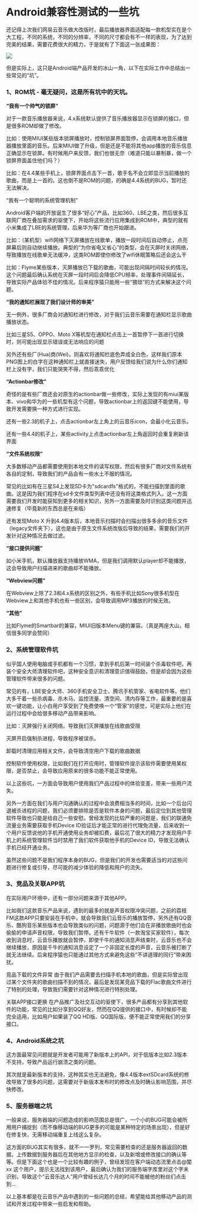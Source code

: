 Android兼容性测试的一些坑
=========================

还记得上次我们网易云音乐做大改版时，最后播放器界面适配每一款机型实在是个大工程，不同的系统，不同的分辨率，不同的尺寸都会有不一样的表现，为了达到完美的结果，需要花费很大的精力，于是就有了下面这一张成果图：

![](http://biangbiangpic.b0.upaiyun.com/blog/1ebcc9f226b2a211ab3775030a8f1a43.png)

但是实际上，这只是Android端产品开发的冰山一角，以下在实际工作中总结出一些常见的“坑”。



### 1、ROM坑 - 毫无疑问，这是所有坑中的天坑。

**“我有一个帅气的锁屏”**

对于一款音乐播放器来说，4.x系统默认提供了音乐播放器显示在锁屏的接口，但是很多ROM却做了修改。 

比如：使用MIUI某些版本锁屏播放时，控制锁屏界面暂停，会调用本地音乐播放器播放里面的音乐。后来MIUI做了升级，但是还是不能将其他app播放的音乐信息正确显示在锁屏。有时候用户来反馈，我们也很无奈（难道只能以暴制暴，做一个锁屏界面盖住他们吗？）

比如：在4.4某些手机上，锁屏界面点击下一首，歌手名不会立即显示当前播放的歌曲，而是上一首的。这也倒不是ROM的问题，的确是4.4系统的BUG，暂时还无法解决。

“我有一个聪明的系统管理机制” 

Android客户端的开放诞生了很多“好心”产品，比如360、LBE之类，然后很多互联网厂商在叠加需求的驱使下，开始将这些流行应用集成到ROM中，典型的就有小米集成了LBE的系统管理，后来华为等厂商也开始跟进。

比如：（某机型）wifi网络下灭屏播放在线歌单，播放一段时间后自动停止，点亮屏幕后则自动继续播放。典型的“为你省电又省心”的类型，会在灭屏时关闭网络，导致播放在线歌单无法缓冲，这类ROM即使你修改了wifi休眠策略后还会这么干

比如：Flyme某些版本，灭屏播放已下载的歌曲，可能出现间隔时间较长的情况。这个问题最后确认系统在灭屏一段时间后会降低CPU频率，处理事件间隔延长，导致实际产品体验不佳的情况。后来程序猿只能用一些“猥琐”的方式来解决这个问题。

**“我的通知栏展现了我们设计师的审美”**

无一例外，很多厂商会对通知栏进行修改，对于我们云音乐需要在通知栏显示歌曲播放状态。

比如三星S5、OPPO、Moto X等机型在通知栏点击上一首暂停下一首进行切换时，则可能出现显示错误或无法响应的问题

另外还有些厂(Hua)商(Wei)，则喜欢将通知栏底色弄成全白色，这样我们原本PNG图上的白字在这种通知栏上就直接迷失，用户反馈给我们说为什么你们通知栏上没有字，我们只能哭笑不得，然后乖乖优化 

**“Actionbar修改”** 

奇怪的是有些厂商还会对原生的actionbar做一些修改，实际上发现的有miui某版本、vivo和华为的一些机型有这个问题，导致actionbar上的返回键不能使用，导致开发需要换一种方式进行实现。

还有一些2.3的机子上，点击actionbar左上角上的云音乐icon，会最小化云音乐。

还有一些4.4的机子上，某些activity上点击actionbar左上角返回时会重复刷新该界面

**“文件系统权限”**

大多数移动产品都需要使用到本地文件的读写权限，然后有很多厂商对文件系统有各自的定制，导致我们的产品会有一些水土不服的情况。

常见的比如有在三星S4上发现SD卡为"sdcardfs"格式的，不能扫描到里面的歌曲。这是因为我们程序在sd卡文件类型列表中还没有将这类格式列入。这一方面需要我们开发时能获知到更多的相关知识，另外一方面需要及时识别这类问题并迅速修复（毕竟新的东西总是在来临）

还有发现Moto X 升到4.4版本后，本地音乐扫描时会扫描出很多多余的音乐文件（legacy文件夹下），这也是由于原生文件系统改版后导致的结果，需要我们的开发针对这种情况去做过滤。

**“接口提供问题”**

如小米手机，默认播放器支持播放WMA，但是我们调用默认player却不能播放，这会导致用户扫描进来的歌曲却不能播放。

**“Webview问题”**

在Webview上除了2.3和4.x系统的区别之外，有些手机比如Sony很多机型在Webview上和其他手机也有一些区别，会导致调用MP3播放的时候无效。

**“其他”**

比如Flyme的Smartbar的兼容，MIUI旧版本Menu键的兼容。（真是两座大山，相信很多同学会赞同）



### 2、系统管理软件坑

似乎国人使用电脑或手机都有一个习惯，拿到手机后第一时间装个杀毒软件吧，再装个安全大师清理软件吧，这种安全意识和清理意识值得鼓励，但是却会因为这些管理软件带来很多的问题。

常见的有，LBE安全大师、360手机安全卫士、腾讯手机管家、省电软件等。他们大多干着一些杀病毒、杀木马、监控流量、清空间、清内存等工作，最重要的是喜欢一键功能，让小白用户享受到了免费使唤一个“管家”的感觉，可是实际上他们在运行过程中会给很多移动产品带来影响。

比如：灭屏强行关闭网络。导致我们灭屏播放在线歌曲受限

灭屏开启强制杀进程，导致程序被误杀。

卸载时清理应用相关文件，会导致清空用户下载的歌曲数据

控制软件使用权限，比如我们在打开应用时，管理软件提示该软件需要使用某权限，是否禁止，会导致应用原来的很多功能不能正常使用。


以上这些坑，一方面会导致用户使用我们产品过程中的体验变差，带来一些用户流失。

另外一方面在我们与用户沟通确认的过程中会浪费相当多的时间，比如一个后台闪退被杀进程的问题，我们必须要排除是否是软件本身的问题，最后定位到其他管理软件导致也只能是给自己一些安慰。曾经发现的比较严重的问题是，我们的联通免流量业务需要获取手机Device ID验证后才能正常的进行代理免流量，后来收到一个用户反馈说他的手机开通使用业务却被扣费，最后花了很大的精力才发现用户手机上的系统管理软件当时禁用了我们软件获取他手机的Device ID，导致无法确认手机已经开通业务。

虽然这些问题不是我们程序本身的BUG，但是我们的开发也需要适当的对这些问题进行修复或引导，尽可能的减少体验的降低和用户的流失。

 

### 3、竞品及关联APP坑

在实际用户环境中，还有一部分问题来源于其他APP。

比如我们这款音乐产品来说，遇到的最多的就是声音权限冲突问题，之前的荔枝FM这款APP只要安装在手机中，就会导致我们云音乐的播放暂停，另外还有QQ音乐、酷狗音乐某些版本也会导致类似的问题，问题源于他们会在非播放歌曲时也会偷偷的申请声音权限，导致我们暂停。还有千牛软件（一款淘宝买家软件），每次收到消息时，云音乐播放就会暂停，即使千牛的通知消息声结束时，云音乐也不会继续播放，原因是千牛的通知消息设定了一个非固定长度的声音，云音乐被打断了就无法继续。后来程序猿也只能通过其他方式来避免这些“不讲道理的同行”带来困扰。

竞品下载的文件异常 由于我们产品需要去扫描手机本地的歌曲，但是实际曾出现过某个文件夹的歌曲扫描不到的情况，最后是发现某竞品下载的Flac歌曲文件进行了特别的处理，导致我们需要针对这种情况进行特别处理。

关联APP接口更换 在产品推广及社交互动的驱使下，很多产品都有分享到其他软件的功能，常见的比如分享到QQ好友，然而在QQ提供的接口中，有时候却不能完全适用，比如用户如果装了QQ HD版、QQ国际版，便不能正常使用我们的分享接口。

     

### 4、Android系统之坑

这方面最常见问题就是开发者可能用了新版本上的API，对于低版本比如2.3版本不支持，导致产品运行崩溃之类的问题。

其次就是最新版本的支持，这种其实也无法避免，像4.4版本extSDcard系统的修改导致了很多的问题，这需要对于新版本发布时的修改点及时确认影响范围，并尽快修改。

 

### 5、服务器端之坑

一般来说，服务器端的问题造成的影响范围总是很广，一个小的BUG可能会被所用用户捕捉到（而不像移动端的BUG更多的可能是某种特定的场景出现），但是好在修复快，无需移动端重复上线这么复杂。

这方面的BUG其实有很多，就不一一罗列，常见需要检查的还是服务器返回的数据，上传数据到服务器后在其他地方显示的检查，以及新增或修改接口的确认等等。但是下面这个也是一个比较有趣的例子，曾经发现在客户端动态流里点击@闃xx 这个用户，提示无法找到该用户，最后确认为我们的服务端字库里对这个字未识别，导致这个“云音乐达人”用户曾经长达几个月的时间不能被他的粉丝们点击到…


以上基本都是在云音乐产品中遇到的一些问题的总结，希望能给其他移动产品的测试和开发过程中带来一些启发和帮助。
